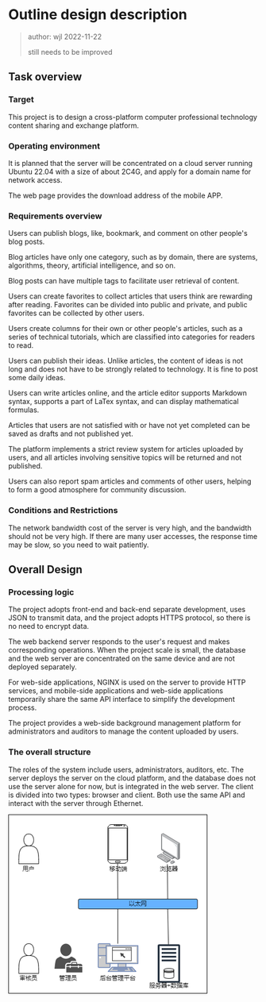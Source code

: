 # Outline design description 

> author: wjl 2022-11-22
> 
> still needs to be improved

## Task overview

### Target

This project is to design a cross-platform computer professional technology content sharing and exchange platform.

### Operating environment

It is planned that the server will be concentrated on a cloud server running Ubuntu 22.04 with a size of about 2C4G, and apply for a domain name for network access.

The web page provides the download address of the mobile APP.

### Requirements overview

Users can publish blogs, like, bookmark, and comment on other people's blog posts.

Blog articles have only one category, such as by domain, there are systems, algorithms, theory, artificial intelligence, and so on.

Blog posts can have multiple tags to facilitate user retrieval of content.

Users can create favorites to collect articles that users think are rewarding after reading. Favorites can be divided into public and private, and public favorites can be collected by other users.

Users create columns for their own or other people's articles, such as a series of technical tutorials, which are classified into categories for readers to read.

Users can publish their ideas. Unlike articles, the content of ideas is not long and does not have to be strongly related to technology. It is fine to post some daily ideas.

Users can write articles online, and the article editor supports Markdown syntax, supports a part of LaTex syntax, and can display mathematical formulas.

Articles that users are not satisfied with or have not yet completed can be saved as drafts and not published yet.

The platform implements a strict review system for articles uploaded by users, and all articles involving sensitive topics will be returned and not published.

Users can also report spam articles and comments of other users, helping to form a good atmosphere for community discussion.

### Conditions and Restrictions

The network bandwidth cost of the server is very high, and the bandwidth should not be very high. If there are many user accesses, the response time may be slow, so you need to wait patiently.

## Overall Design

### Processing logic

The project adopts front-end and back-end separate development, uses JSON to transmit data, and the project adopts HTTPS protocol, so there is no need to encrypt data.

The web backend server responds to the user's request and makes corresponding operations. When the project scale is small, the database and the web server are concentrated on the same device and are not deployed separately.

For web-side applications, NGINX is used on the server to provide HTTP services, and mobile-side applications and web-side applications temporarily share the same API interface to simplify the development process.

The project provides a web-side background management platform for administrators and auditors to manage the content uploaded by users.

### The overall structure

The roles of the system include users, administrators, auditors, etc. The server deploys the server on the cloud platform, and the database does not use the server alone for now, but is integrated in the web server. The client is divided into two types: browser and client. Both use the same API and interact with the server through Ethernet.

![System Structure Diagram](./img/system-structure-diagram.png)
